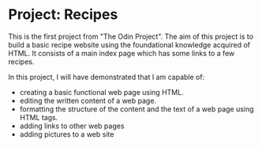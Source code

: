 # Project: Recipes

This is the first project from "The Odin Project". The aim of this project is to build a basic recipe website using the foundational knowledge acquired of HTML. It consists of a main index page which has some links to a few recipes.

In this project, I will have demonstrated that I am capable of:
* creating a basic functional web page using HTML.
* editing the written content of a web page.
* formatting the structure of the content and the text of a web page using HTML tags.
* adding links to other web pages
* adding pictures to a web site
